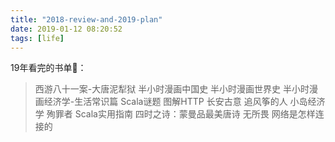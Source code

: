 ```yaml
---
title: "2018-review-and-2019-plan"
date: 2019-01-12 08:20:52
tags: [life]
---
```


19年看完的书单📖：
> 西游八十一案-大唐泥犁狱
半小时漫画中国史
半小时漫画世界史
半小时漫画经济学-生活常识篇
Scala谜题
图解HTTP
长安古意
追风筝的人
小岛经济学
殉罪者
Scala实用指南
四时之诗：蒙曼品最美唐诗
无所畏
网络是怎样连接的

